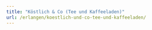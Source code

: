 ```yaml
---
title: "Köstlich & Co (Tee und Kaffeeladen)"
url: /erlangen/koestlich-und-co-tee-und-kaffeeladen/
---
```

